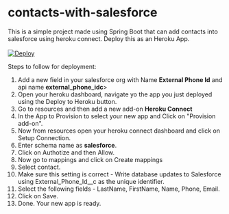 # contacts-with-salesforce
This is a simple project made using Spring Boot that can add contacts into salesforce using heroku connect. Deploy this as an Heroku App.
<br/><br/>
<a href="https://heroku.com/deploy?template=https://github.com/shubhamarora0905/contacts-with-salesforce">
  <img src="https://www.herokucdn.com/deploy/button.svg" alt="Deploy">
</a>

Steps to follow for deployment:

1. Add a new field in your salesforce org with Name <strong>External Phone Id</strong> and api name <strong>external_phone_idc</strong>>
2. Open your heroku dashboard, navigate yo the app you just deployed using the Deploy to Heroku button.
4. Go to resources and then add a new add-on <strong>Heroku Connect</strong>
5. In the App to Provision to select your new app and Click on "Provision add-on".
6. Now from resources open your heroku connect dashboard and click on Setup Connection.
7. Enter schema name as <strong>salesforce</strong>.
8. Click on Authotize and then Allow.
9. Now go to mappings and click on Create mappings
10. Select contact.
11. Make sure this setting is correct - Write database updates to Salesforce using External_Phone_Id__c as the unique identifier.
12. Select the following fields - LastName, FirstName, Name, Phone, Email.
13. Click on Save.
14. Done. Your new app is ready.

